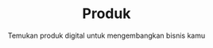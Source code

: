 ---
title: "Produk"
subtitle: "Temukan produk digital untuk mengembangkan bisnis kamu"
# meta description
description: "Temukan berbagai macam produk digital untuk bisnis kamu seperti Jasa Pembuatan Web, Jasa Upload Aplikasi ke Playstore, Jasa Pembuatan Google Developer, CC Google Developer, CC Google Cloud, Template Wordpress, Template Blogger dan produk digital lainnya hanya di Dokun Digital."
draft: false
url : product
aliases:
    - produk
---